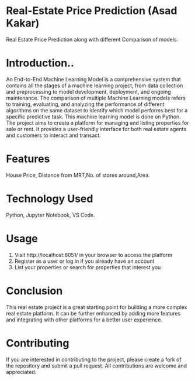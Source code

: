 # Real-Estate Price Prediction (Asad Kakar)
Real Estate Price Prediction along with different Comparison of models.
# Introduction..
An End-to-End Machine Learning Model is a comprehensive system that contains all the stages of a machine learning project, from data collection and preprocessing to model development, deployment, and ongoing maintenance. The comparison of multiple Machine Learning models refers to training, evaluating, and analyzing the performance of different algorithms on the same dataset to identify which model performs best for a specific predictive task. This machine learning model is done on Python. The project aims to create a platform for managing and listing properties for sale or rent. It provides a user-friendly interface for both real estate agents and customers to interact and transact.

# Features
House Price, Distance from MRT,No. of stores around,Area.

# Technology Used
Python, Jupyter Notebook, VS Code.

# Usage
1. Visit http://localhost:8051/ in your browser to access the platform
3. Register as a user or log in if you already have an account
5. List your properties or search for properties that interest you

# Conclusion
This real estate project is a great starting point for building a more complex real estate platform. It can be further enhanced by adding more features and integrating with other platforms for a better user experience.

# Contributing
If you are interested in contributing to the project, please create a fork of the repository and submit a pull request. All contributions are welcome and appreciated.


